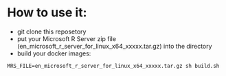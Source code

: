 # How to use it:
- git clone this reposetory
- put your Microsoft R Server zip file (en_microsoft_r_server_for_linux_x64_xxxxx.tar.gz) into the directory
- build your docker images:
```
MRS_FILE=en_microsoft_r_server_for_linux_x64_xxxxx.tar.gz sh build.sh
```
